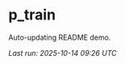 # p_train

Auto-updating README demo.

<!--START_SECTION:status-->
_Last run: 2025-10-14 09:26 UTC_
<!--END_SECTION:status-->














































































































































































































































































































































































































































































































































































































































































































































































































































































































































































































































































































































































































